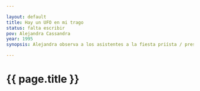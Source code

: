 ```yaml
---

layout: default
title: Hay un UFO en mi trago
status: falta escribir
pov: Alejandra Cassandra
year: 1995
synopsis: Alejandra observa a los asistentes a la fiesta priísta / presentación de Pakistán Records mientras espera que Fran Baxter pase por ella para ir a recoger a Los Nebulosos. Fran Baxter nunca llega y Alejandra pasa la fiesta haciendo comentarios sardónicos sobre las juventudes priístas, hablando de amplificadores con Larissa, haciendo chistes a costa de Sandro y bebiendo agua loca tras agua loca. En ácido.

---
```


# {{ page.title }}